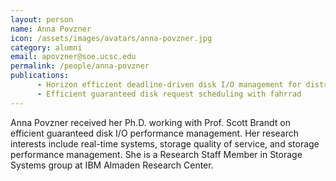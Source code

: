```yaml
---
layout: person
name: Anna Povzner
icon: /assets/images/avatars/anna-povzner.jpg
category: alumni
email: apovzner@soe.ucsc.edu
permalink: /people/anna-povzner
publications:
      - Horizon efficient deadline-driven disk I/O management for distributed storage systems
      - Efficient guaranteed disk request scheduling with fahrrad
---
```


Anna Povzner received her Ph.D. working with Prof. Scott Brandt on efficient
guaranteed disk I/O performance management. Her research interests include
real-time systems, storage quality of service, and storage performance
management. She is a Research Staff Member in Storage Systems group at IBM
Almaden Research Center.
